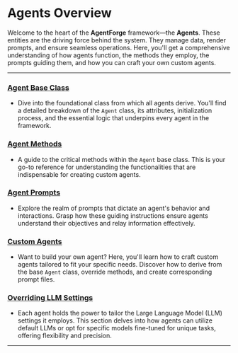 # Agents Overview

Welcome to the heart of the **AgentForge** framework—the **Agents**. These entities are the driving force behind the system. They manage data, render prompts, and ensure seamless operations. Here, you'll get a comprehensive understanding of how agents function, the methods they employ, the prompts guiding them, and how you can craft your own custom agents.

---

### **[Agent Base Class](AgentClass.md)**
- Dive into the foundational class from which all agents derive. You'll find a detailed breakdown of the `Agent` class, its attributes, initialization process, and the essential logic that underpins every agent in the framework.

### **[Agent Methods](AgentMethods.md)**
- A guide to the critical methods within the `Agent` base class. This is your go-to reference for understanding the functionalities that are indispensable for creating custom agents.

### **[Agent Prompts](AgentPrompts.md)**
- Explore the realm of prompts that dictate an agent's behavior and interactions. Grasp how these guiding instructions ensure agents understand their objectives and relay information effectively.

### **[Custom Agents](CustomAgents.md)**
- Want to build your own agent? Here, you'll learn how to craft custom agents tailored to fit your specific needs. Discover how to derive from the base `Agent` class, override methods, and create corresponding prompt files.

### **[Overriding LLM Settings](../Settings/Models.md)**
- Each agent holds the power to tailor the Large Language Model (LLM) settings it employs. This section delves into how agents can utilize default LLMs or opt for specific models fine-tuned for unique tasks, offering flexibility and precision.

---

